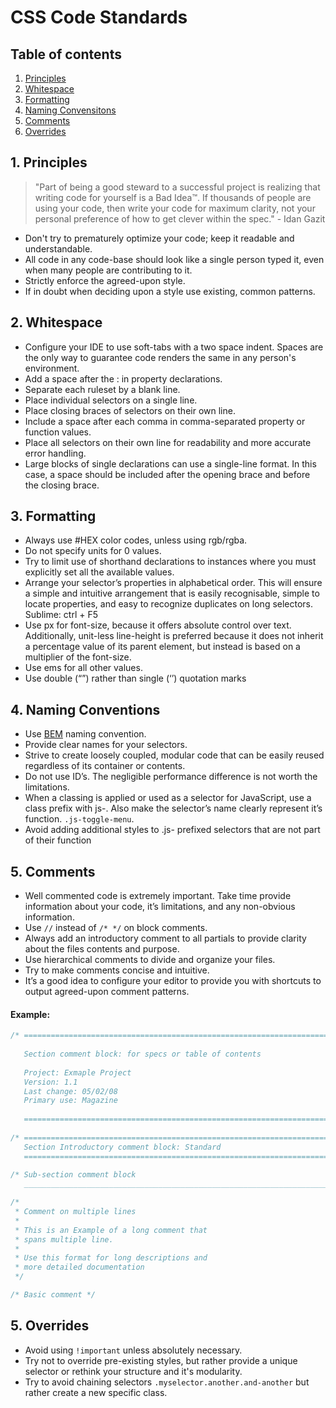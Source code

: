 # CSS Code Standards


## Table of contents

1. [Principles](#principles)
2. [Whitespace](#whitespace)
3. [Formatting](#formatting)
4. [Naming Convensitons](#naming-conventions)
5. [Comments](#comments)
6. [Overrides](#overrides)


<a name="principles"></a>
## 1. Principles

> "Part of being a good steward to a successful project is realizing that
> writing code for yourself is a Bad Idea™. If thousands of people are using
> your code, then write your code for maximum clarity, not your personal
> preference of how to get clever within the spec." - Idan Gazit

* Don't try to prematurely optimize your code; keep it readable and understandable.
* All code in any code-base should look like a single person typed it, even when 
  many people are contributing to it.
* Strictly enforce the agreed-upon style.
* If in doubt when deciding upon a style use existing, common patterns.


<a name="whitespace"></a>
## 2. Whitespace

* Configure your IDE to use soft-tabs with a two space indent. Spaces are the only 
  way to guarantee code renders the same in any person's environment.
* Add a space after the : in property declarations.
* Separate each ruleset by a blank line.
* Place individual selectors on a single line.
* Place closing braces of selectors on their own line.
* Include a space after each comma in comma-separated property or function values.
* Place all selectors on their own line for readability and more accurate error handling.
* Large blocks of single declarations can use a single-line format. In this case, a 
  space should be included after the opening brace and before the closing brace.

<a name="formatting"></a>
## 3. Formatting

* Always use #HEX color codes, unless using rgb/rgba.
* Do not specify units for 0 values.
* Try to limit use of shorthand declarations to instances where you must explicitly set 
  all the available values.
* Arrange your selector’s properties in alphabetical order. This will ensure a simple 
  and intuitive arrangement that is easily recognisable, simple to locate properties, 
  and easy to recognize duplicates on long selectors. Sublime: ctrl + F5
* Use px for font-size, because it offers absolute control over text. Additionally, 
  unit-less line-height is preferred because it does not inherit a percentage value of 
  its parent element, but instead is     based on a multiplier of the font-size.
* Use ems for all other values.
* Use double (“”) rather than single (‘’) quotation marks


<a name="naming-conventions"></a>
## 4. Naming Conventions

* Use [BEM](http://csswizardry.com/2013/01/mindbemding-getting-your-head-round-bem-syntax/) naming convention.
* Provide clear names for your selectors.
* Strive to create loosely coupled, modular code that can be easily reused regardless of 
  its container or contents.
* Do not use ID’s. The negligible performance difference is not worth the limitations.
* When a classing is applied or used as a selector for JavaScript, use a class prefix with 
  js-. Also make the selector’s name clearly represent it’s function. `.js-toggle-menu`.
* Avoid adding additional styles to .js- prefixed selectors that are not part of their function 


<a name="comments"></a>
## 5. Comments

* Well commented code is extremely important. Take time provide information about your 
  code, it’s limitations, and any non-obvious information. 
* Use `//` instead of `/* */` on block comments. 
* Always add an introductory comment to all partials to provide clarity about the files 
  contents and purpose.
* Use hierarchical comments to divide and organize your files.
* Try to make comments concise and intuitive.
* It’s a good idea to configure your editor to provide you with shortcuts to output 
  agreed-upon comment patterns.

#### Example:

```css
/* ==========================================================================
  
   Section comment block: for specs or table of contents
   
   Project:	Exmaple Project
   Version:	1.1
   Last change:	05/02/08
   Primary use:	Magazine
   
   ========================================================================== */
   
/* ==========================================================================
   Section Introductory comment block: Standard
   ========================================================================== */

/* Sub-section comment block
   __________________________________________________________________________ */
   
/* 
 * Comment on multiple lines
 *
 * This is an Example of a long comment that
 * spans multiple line.
 *
 * Use this format for long descriptions and 
 * more detailed documentation 
 */

/* Basic comment */
```

<a name="overrides"></a>
## 5. Overrides

* Avoid using `!important` unless absolutely necessary.
* Try not to override pre-existing styles, but rather provide a unique selector 
  or rethink your structure and it's modularity.
* Try to avoid chaining selectors `.myselector.another.and-another` but 
  rather create a new specific class.

